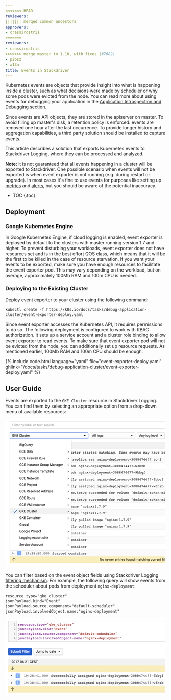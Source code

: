 ```yaml
---
<<<<<<< HEAD
reviewers:
||||||| merged common ancestors
approvers:
- crassirostris
=======
reviewers:
- crassirostris
>>>>>>> merge master to 1.10, with fixes (#7682)
- piosz
- x13n
title: Events in Stackdriver
---
```




Kubernetes events are objects that provide insight into what is happening
inside a cluster, such as what decisions were made by scheduler or why some
pods were evicted from the node. You can read more about using events
for debugging your application in the [Application Introspection and Debugging
](/docs/tasks/debug-application-cluster/debug-application-introspection/)
section.

Since events are API objects, they are stored in the apiserver on master. To
avoid filling up master's disk, a retention policy is enforced: events are
removed one hour after the last occurrence. To provide longer history
and aggregation capabilities, a third party solution should be installed
to capture events.

This article describes a solution that exports Kubernetes events to
Stackdriver Logging, where they can be processed and analyzed.

**Note:** it is not guaranteed that all events happening in a cluster will be
exported to Stackdriver. One possible scenario when events will not be
exported is when event exporter is not running (e.g. during restart or
upgrade). In most cases it's fine to use events for purposes like setting up
[metrics][sdLogMetrics] and [alerts][sdAlerts], but you should be aware
of the potential inaccuracy.

[sdLogMetrics]: https://cloud.google.com/logging/docs/view/logs_based_metrics
[sdAlerts]: https://cloud.google.com/logging/docs/view/logs_based_metrics#creating_an_alerting_policy

* TOC
{:toc}

## Deployment

### Google Kubernetes Engine

In Google Kubernetes Engine, if cloud logging is enabled, event exporter
is deployed by default to the clusters with master running version 1.7 and
higher. To prevent disturbing your workloads, event exporter does not have
resources set and is in the best effort QOS class, which means that it will
be the first to be killed in the case of resource starvation. If you want
your events to be exported, make sure you have enough resources to facilitate
the event exporter pod. This may vary depending on the workload, but on
average, approximately 100Mb RAM and 100m CPU is needed.

### Deploying to the Existing Cluster

Deploy event exporter to your cluster using the following command:

```shell
kubectl create -f https://k8s.io/docs/tasks/debug-application-cluster/event-exporter-deploy.yaml
```

Since event exporter accesses the Kubernetes API, it requires permissions to
do so. The following deployment is configured to work with RBAC
authorization. It sets up a service account and a cluster role binding
to allow event exporter to read events. To make sure that event exporter
pod will not be evicted from the node, you can additionally set up resource
requests. As mentioned earlier, 100Mb RAM and 100m CPU should be enough.

{% include code.html language="yaml" file="event-exporter-deploy.yaml" ghlink="/docs/tasks/debug-application-cluster/event-exporter-deploy.yaml" %}

## User Guide

Events are exported to the `GKE Cluster` resource in Stackdriver Logging.
You can find them by selecting an appropriate option from a drop-down menu
of available resources:

<img src="/images/docs/stackdriver-event-exporter-resource.png" alt="Events location in the Stackdriver Logging interface" width="500">

You can filter based on the event object fields using Stackdriver Logging
[filtering mechanism](https://cloud.google.com/logging/docs/view/advanced_filters).
For example, the following query will show events from the scheduler
about pods from deployment `nginx-deployment`:

```
resource.type="gke_cluster"
jsonPayload.kind="Event"
jsonPayload.source.component="default-scheduler"
jsonPayload.involvedObject.name:"nginx-deployment"
```

<img src="/images/docs/stackdriver-event-exporter-filter.png" alt="Filtered events in the Stackdriver Logging interface" width="500">
